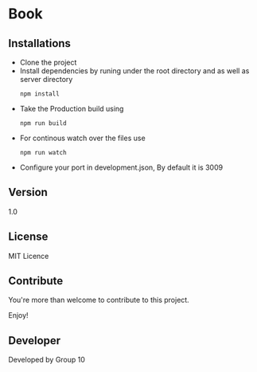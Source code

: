 # Book

## Installations

- Clone the project
- Install dependencies by runing under the root directory and as well as server directory
	```
	npm install
	```
- Take the Production build using
	```
	npm run build
	```
- For continous watch over the files use
	```
	npm run watch
	```
- Configure your port in development.json, By default it is 3009
	
## Version

1.0

## License

MIT Licence

## Contribute

You're more than welcome to contribute to this project. 

Enjoy!


## Developer

Developed by Group 10
